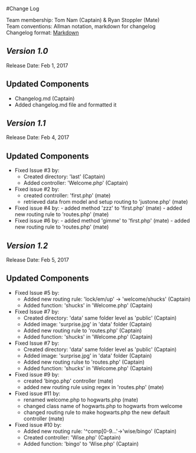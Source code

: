 #Change Log

Team membership:  Tom Nam (Captain) & Ryan Stoppler (Mate)  
Team conventions: Allman notation, markdown for changelog  
Changelog format: [Markdown](https://github.com/adam-p/markdown-here/wiki/Markdown-Cheatsheet) 


## *Version 1.0*

Release Date: Feb 1, 2017

## Updated Components

  - Changelog.md 	(Captain)
  - Added changelog.md file and formatted it
  
## *Version 1.1*

Release Date: Feb 4, 2017

## Updated Components

  - Fixed Issue #3 by:
	- Created directory: 'last' 		(Captain)
	- Added controller: 'Welcome.php'	(Captain)
  - Fixed issue #2 by:
	- created controller: 'first.php'                                (mate)
	- retrieved data from model and setup routing to 'justone.php'   (mate)
  - Fixed issue #4 by:
        - added method 'zzz' to 'first.php'                              (mate)
        - added new routing rule to 'routes.php'                         (mate)
  - Fixed issue #6 by:
        - added method 'gimme' to 'first.php'                            (mate)
        - added new routing rule to 'routes.php'                         (mate)

## *Version 1.2*

Release Date: Feb 5, 2017

## Updated Components

  - Fixed Issue #5 by:
	- Added new routing rule: 'lock/em/up' -> 'welcome/shucks'	(Captain)
	- Added function: 'shucks' in 'Welcome.php'					(Captain)
  - Fixed Issue #7 by:
	- Created directory: 'data' same folder level as 'public'	(Captain)
	- Added image: 'surprise.jpg' in 'data' folder				(Captain)
	- Added new routing rule to 'routes.php'					(Captain)
	- Added function: 'shucks' in 'Welcome.php'					(Captain)
  - Fixed Issue #7 by:
	- Created directory: 'data' same folder level as 'public'	(Captain)
	- Added image: 'surprise.jpg' in 'data' folder				(Captain)
	- Added new routing rulse to 'routes.php'					(Captain)
	- Added function: 'shucks' in 'Welcome.php'					(Captain)
  - Fixed issue #9 by:
	- created 'bingo.php' controller                                (mate)
	- added new routing rule using regex in 'routes.php'            (mate)
  - Fixed issue #11 by:
	- renamed welcome.php to hogwarts.php                                  (mate)
	- changed class name of hogwarts.php to hogwarts from welcome
	- changed routing rule to make hogwarts.php the new default controller (mate)
  - Fixed issue #10 by:
	- Added new routing rule: '^comp[0-9...'->'wise/bingo'		(Captain)
	- Created controller: 'Wise.php'							(Captain)
	- Added function: 'bingo' to 'Wise.php'						(Captain)
  
  